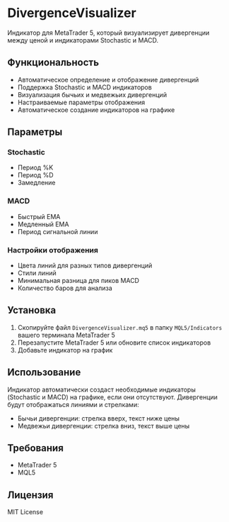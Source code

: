 # DivergenceVisualizer

Индикатор для MetaTrader 5, который визуализирует дивергенции между ценой и индикаторами Stochastic и MACD.

## Функциональность

- Автоматическое определение и отображение дивергенций
- Поддержка Stochastic и MACD индикаторов
- Визуализация бычьих и медвежьих дивергенций
- Настраиваемые параметры отображения
- Автоматическое создание индикаторов на графике

## Параметры

### Stochastic
- Период %K
- Период %D
- Замедление

### MACD
- Быстрый EMA
- Медленный EMA
- Период сигнальной линии

### Настройки отображения
- Цвета линий для разных типов дивергенций
- Стили линий
- Минимальная разница для пиков MACD
- Количество баров для анализа

## Установка

1. Скопируйте файл `DivergenceVisualizer.mq5` в папку `MQL5/Indicators` вашего терминала MetaTrader 5
2. Перезапустите MetaTrader 5 или обновите список индикаторов
3. Добавьте индикатор на график

## Использование

Индикатор автоматически создаст необходимые индикаторы (Stochastic и MACD) на графике, если они отсутствуют. Дивергенции будут отображаться линиями и стрелками:

- Бычьи дивергенции: стрелка вверх, текст ниже цены
- Медвежьи дивергенции: стрелка вниз, текст выше цены

## Требования

- MetaTrader 5
- MQL5

## Лицензия

MIT License 